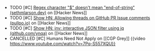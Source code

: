 - TODO [#C] [Regex character "$" doesn't mean "end-of-string" (sethmlarson.dev)](https://news.ycombinator.com/item?id=39763750) on [[Hacker News]]
- TODO [#C] [Show HN: Allowing threads on GitHub PR Issue comments (pullpo.io)](https://news.ycombinator.com/item?id=39765237) on [[Hacker News]]
- TODO [#C] [Show HN: jnv: interactive JSON filter using jq (github.com/ynqa)](https://news.ycombinator.com/item?id=39759325) on [[Hacker News]]
- CANCELLED [#C] Humans Need Not Apply on [[CGP Grey]]
  {{video https://www.youtube.com/watch?v=7Pq-S557XQU}}